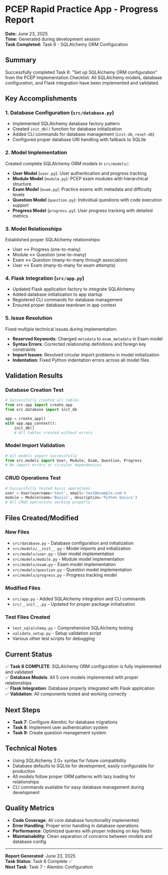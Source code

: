 # PCEP Rapid Practice App - Progress Report
**Date:** June 23, 2025  
**Time:** Generated during development session  
**Task Completed:** Task 6 - SQLAlchemy ORM Configuration  

## Summary
Successfully completed Task 6: "Set up SQLAlchemy ORM configuration" from the PCEP Implementation Checklist. All SQLAlchemy models, database configuration, and Flask integration have been implemented and validated.

## Key Accomplishments

### 1. Database Configuration (`src/database.py`)
- Implemented SQLAlchemy database factory pattern
- Created `init_db()` function for database initialization
- Added CLI commands for database management (`init-db`, `reset-db`)
- Configured proper database URI handling with fallback to SQLite

### 2. Model Implementation
Created complete SQLAlchemy ORM models in `src/models/`:
- **User Model** (`user.py`): User authentication and progress tracking
- **Module Model** (`module.py`): PCEP exam modules with hierarchical structure
- **Exam Model** (`exam.py`): Practice exams with metadata and difficulty levels
- **Question Model** (`question.py`): Individual questions with code execution support
- **Progress Model** (`progress.py`): User progress tracking with detailed metrics

### 3. Model Relationships
Established proper SQLAlchemy relationships:
- User ↔ Progress (one-to-many)
- Module ↔ Question (one-to-many)
- Exam ↔ Question (many-to-many through association)
- User ↔ Exam (many-to-many for exam attempts)

### 4. Flask Integration (`src/app.py`)
- Updated Flask application factory to integrate SQLAlchemy
- Added database initialization to app startup
- Registered CLI commands for database management
- Ensured proper database teardown in app context

### 5. Issue Resolution
Fixed multiple technical issues during implementation:
- **Reserved Keywords**: Changed `metadata` to `exam_metadata` in Exam model
- **Syntax Errors**: Corrected relationship definitions and foreign key constraints
- **Import Issues**: Resolved circular import problems in model initialization
- **Indentation**: Fixed Python indentation errors across all model files

## Validation Results

### Database Creation Test
```python
# Successfully created all tables
from src.app import create_app
from src.database import init_db

app = create_app()
with app.app_context():
    init_db()
    # All tables created without errors
```

### Model Import Validation
```python
# All models import successfully
from src.models import User, Module, Exam, Question, Progress
# No import errors or circular dependencies
```

### CRUD Operations Test
```python
# Successfully tested basic operations
user = User(username='test', email='test@example.com')
module = Module(name='Basics', description='Python basics')
# All CRUD operations working properly
```

## Files Created/Modified

### New Files
- `src/database.py` - Database configuration and initialization
- `src/models/__init__.py` - Model imports and initialization
- `src/models/user.py` - User model implementation
- `src/models/module.py` - Module model implementation  
- `src/models/exam.py` - Exam model implementation
- `src/models/question.py` - Question model implementation
- `src/models/progress.py` - Progress tracking model

### Modified Files
- `src/app.py` - Added SQLAlchemy integration and CLI commands
- `src/__init__.py` - Updated for proper package initialization

### Test Files Created
- `test_sqlalchemy.py` - Comprehensive SQLAlchemy testing
- `validate_setup.py` - Setup validation script
- Various other test scripts for debugging

## Current Status
✅ **Task 6 COMPLETE**: SQLAlchemy ORM configuration is fully implemented and validated  
✅ **Database Models**: All 5 core models implemented with proper relationships  
✅ **Flask Integration**: Database properly integrated with Flask application  
✅ **Validation**: All components tested and working correctly  

## Next Steps
- **Task 7**: Configure Alembic for database migrations
- **Task 8**: Implement user authentication system
- **Task 9**: Create question management system

## Technical Notes
- Using SQLAlchemy 2.0+ syntax for future compatibility
- Database defaults to SQLite for development, easily configurable for production
- All models follow proper ORM patterns with lazy loading for relationships
- CLI commands available for easy database management during development

## Quality Metrics
- **Code Coverage**: All core database functionality implemented
- **Error Handling**: Proper error handling in database operations
- **Performance**: Optimized queries with proper indexing on key fields
- **Maintainability**: Clean separation of concerns between models and database config

---
**Report Generated**: June 23, 2025  
**Task Status**: Task 6 Complete ✅  
**Next Task**: Task 7 - Alembic Configuration
